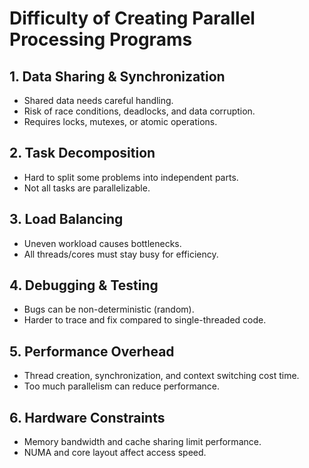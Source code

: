# Difficulty of Creating Parallel Processing Programs

## 1. Data Sharing & Synchronization
- Shared data needs careful handling.
- Risk of race conditions, deadlocks, and data corruption.
- Requires locks, mutexes, or atomic operations.

## 2. Task Decomposition
- Hard to split some problems into independent parts.
- Not all tasks are parallelizable.

## 3. Load Balancing
- Uneven workload causes bottlenecks.
- All threads/cores must stay busy for efficiency.

## 4. Debugging & Testing
- Bugs can be non-deterministic (random).
- Harder to trace and fix compared to single-threaded code.

## 5. Performance Overhead
- Thread creation, synchronization, and context switching cost time.
- Too much parallelism can reduce performance.

## 6. Hardware Constraints
- Memory bandwidth and cache sharing limit performance.
- NUMA and core layout affect access speed.
